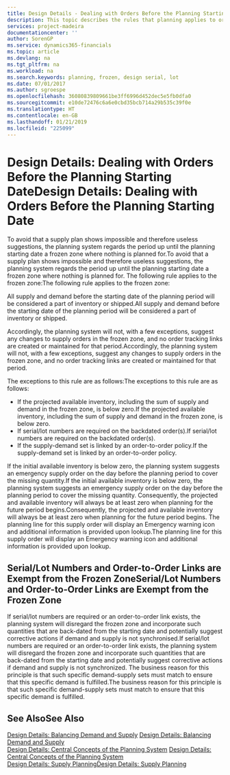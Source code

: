 ```yaml
---
title: Design Details - Dealing with Orders Before the Planning Starting Date | Microsoft Docs
description: This topic describes the rules that planning applies to orders in the frozen zone.
services: project-madeira
documentationcenter: ''
author: SorenGP
ms.service: dynamics365-financials
ms.topic: article
ms.devlang: na
ms.tgt_pltfrm: na
ms.workload: na
ms.search.keywords: planning, frozen, design serial, lot
ms.date: 07/01/2017
ms.author: sgroespe
ms.openlocfilehash: 36080839809661be3ff6996d452dec5e5fb0dfa0
ms.sourcegitcommit: e10de72476c6a6e0cbd35bcb714a29b535c39f0e
ms.translationtype: HT
ms.contentlocale: en-GB
ms.lasthandoff: 01/21/2019
ms.locfileid: "225099"
---
```

# <a name="design-details-dealing-with-orders-before-the-planning-starting-date"></a><span data-ttu-id="a97d1-103">Design Details: Dealing with Orders Before the Planning Starting Date</span><span class="sxs-lookup"><span data-stu-id="a97d1-103">Design Details: Dealing with Orders Before the Planning Starting Date</span></span>
<span data-ttu-id="a97d1-104">To avoid that a supply plan shows impossible and therefore useless suggestions, the planning system regards the period up until the planning starting date a frozen zone where nothing is planned for.</span><span class="sxs-lookup"><span data-stu-id="a97d1-104">To avoid that a supply plan shows impossible and therefore useless suggestions, the planning system regards the period up until the planning starting date a frozen zone where nothing is planned for.</span></span> <span data-ttu-id="a97d1-105">The following rule applies to the frozen zone:</span><span class="sxs-lookup"><span data-stu-id="a97d1-105">The following rule applies to the frozen zone:</span></span>  
  
<span data-ttu-id="a97d1-106">All supply and demand before the starting date of the planning period will be considered a part of inventory or shipped.</span><span class="sxs-lookup"><span data-stu-id="a97d1-106">All supply and demand before the starting date of the planning period will be considered a part of inventory or shipped.</span></span>  
  
<span data-ttu-id="a97d1-107">Accordingly, the planning system will not, with a few exceptions, suggest any changes to supply orders in the frozen zone, and no order tracking links are created or maintained for that period.</span><span class="sxs-lookup"><span data-stu-id="a97d1-107">Accordingly, the planning system will not, with a few exceptions, suggest any changes to supply orders in the frozen zone, and no order tracking links are created or maintained for that period.</span></span>  
  
<span data-ttu-id="a97d1-108">The exceptions to this rule are as follows:</span><span class="sxs-lookup"><span data-stu-id="a97d1-108">The exceptions to this rule are as follows:</span></span>  
  
* <span data-ttu-id="a97d1-109">If the projected available inventory, including the sum of supply and demand in the frozen zone, is below zero.</span><span class="sxs-lookup"><span data-stu-id="a97d1-109">If the projected available inventory, including the sum of supply and demand in the frozen zone, is below zero.</span></span>  
* <span data-ttu-id="a97d1-110">If serial/lot numbers are required on the backdated order(s).</span><span class="sxs-lookup"><span data-stu-id="a97d1-110">If serial/lot numbers are required on the backdated order(s).</span></span>  
* <span data-ttu-id="a97d1-111">If the supply-demand set is linked by an order-to-order policy.</span><span class="sxs-lookup"><span data-stu-id="a97d1-111">If the supply-demand set is linked by an order-to-order policy.</span></span>  
  
<span data-ttu-id="a97d1-112">If the initial available inventory is below zero, the planning system suggests an emergency supply order on the day before the planning period to cover the missing quantity.</span><span class="sxs-lookup"><span data-stu-id="a97d1-112">If the initial available inventory is below zero, the planning system suggests an emergency supply order on the day before the planning period to cover the missing quantity.</span></span> <span data-ttu-id="a97d1-113">Consequently, the projected and available inventory will always be at least zero when planning for the future period begins.</span><span class="sxs-lookup"><span data-stu-id="a97d1-113">Consequently, the projected and available inventory will always be at least zero when planning for the future period begins.</span></span> <span data-ttu-id="a97d1-114">The planning line for this supply order will display an Emergency warning icon and additional information is provided upon lookup.</span><span class="sxs-lookup"><span data-stu-id="a97d1-114">The planning line for this supply order will display an Emergency warning icon and additional information is provided upon lookup.</span></span>  
  
## <a name="seriallot-numbers-and-order-to-order-links-are-exempt-from-the-frozen-zone"></a><span data-ttu-id="a97d1-115">Serial/Lot Numbers and Order-to-Order Links are Exempt from the Frozen Zone</span><span class="sxs-lookup"><span data-stu-id="a97d1-115">Serial/Lot Numbers and Order-to-Order Links are Exempt from the Frozen Zone</span></span>  
<span data-ttu-id="a97d1-116">If serial/lot numbers are required or an order-to-order link exists, the planning system will disregard the frozen zone and incorporate such quantities that are back-dated from the starting date and potentially suggest corrective actions if demand and supply is not synchronised.</span><span class="sxs-lookup"><span data-stu-id="a97d1-116">If serial/lot numbers are required or an order-to-order link exists, the planning system will disregard the frozen zone and incorporate such quantities that are back-dated from the starting date and potentially suggest corrective actions if demand and supply is not synchronized.</span></span> <span data-ttu-id="a97d1-117">The business reason for this principle is that such specific demand-supply sets must match to ensure that this specific demand is fulfilled.</span><span class="sxs-lookup"><span data-stu-id="a97d1-117">The business reason for this principle is that such specific demand-supply sets must match to ensure that this specific demand is fulfilled.</span></span>  
  
## <a name="see-also"></a><span data-ttu-id="a97d1-118">See Also</span><span class="sxs-lookup"><span data-stu-id="a97d1-118">See Also</span></span>  
<span data-ttu-id="a97d1-119">[Design Details: Balancing Demand and Supply](design-details-balancing-demand-and-supply.md) </span><span class="sxs-lookup"><span data-stu-id="a97d1-119">[Design Details: Balancing Demand and Supply](design-details-balancing-demand-and-supply.md) </span></span>  
<span data-ttu-id="a97d1-120">[Design Details: Central Concepts of the Planning System](design-details-central-concepts-of-the-planning-system.md) </span><span class="sxs-lookup"><span data-stu-id="a97d1-120">[Design Details: Central Concepts of the Planning System](design-details-central-concepts-of-the-planning-system.md) </span></span>  
[<span data-ttu-id="a97d1-121">Design Details: Supply Planning</span><span class="sxs-lookup"><span data-stu-id="a97d1-121">Design Details: Supply Planning</span></span>](design-details-supply-planning.md)